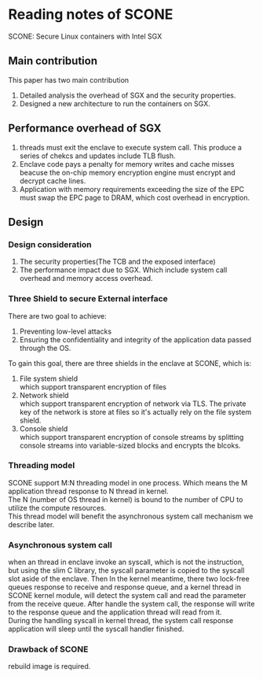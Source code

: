 # Reading notes of SCONE
SCONE: Secure Linux containers with Intel SGX

## Main contribution
This paper has two main contribution
1. Detailed analysis the overhead of SGX and the security properties.
2. Designed a new architecture to run the containers on SGX.

## Performance overhead of SGX
1. threads must exit the enclave to execute system call. This produce a series of chekcs and updates include TLB flush.
2. Enclave code pays a penalty for memory writes and cache misses beacuse the on-chip memory encryption engine must encrypt and decrypt cache lines.
3. Application with memory requirements exceeding the size of the EPC must swap the EPC page to DRAM, which cost overhead in encryption.

## Design
### Design consideration
1. The security properties(The TCB and the exposed interface)
2. The performance impact due to SGX. Which include system call overhead and memory access overhead.


### Three Shield to secure External interface
There are two goal to achieve:
1. Preventing low-level attacks
2. Ensuring the confidentiality and integrity of the application data passed through the OS.

To gain this goal, there are three shields in the enclave at SCONE, which is:
1. File system shield   
which support transparent encryption of files
2. Network shield   
which support transparent encryption of network via TLS. The private key of the network is store at files so it's actually rely on the file system shield.
3. Console shield   
which support transparent encryption of console streams by splitting console streams into variable-sized blocks and encrypts the blcoks.

### Threading model
SCONE support M:N threading model in one process. Which means the M application thread response to N thread in kernel.  
The N (number of OS thread in kernel) is bound to the number of CPU to utilize the compute resources.  
This thread model will benefit the asynchronous system call mechanism we describe later.  

### Asynchronous system call
when an thread in enclave invoke an syscall, which is not the instruction, but using the slim C library, the syscall parameter is copied to the syscall slot aside of the enclave.  Then In the kernel meantime, there two lock-free queues response to receive and response queue, and a kernel thread in SCONE kernel module, will detect the system call and read the parameter from the receive queue. After handle the system call, the response will write to the response queue and the application thread will read from it.   
During the handling syscall in kernel thread, the system call response application will sleep until the syscall handler finished.

### Drawback of SCONE
rebuild image is required.
